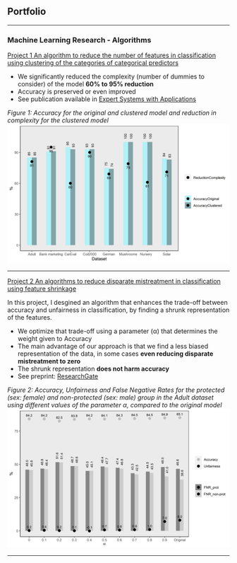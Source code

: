 ## Portfolio

---

### Machine Learning Research - Algorithms
[Project 1 An algorithm to reduce the number of features in classification using clustering of the categories of categorical predictors](https://marcelagalvisres.github.io/clustcat/)

- We significantly reduced the complexity (number of dummies to consider) of the model **60% to 95% reduction**
- Accuracy is preserved or even improved
- See publication available in [Expert Systems with Applications](https://doi.org/10.1016/j.eswa.2021.115245)


_Figure 1: Accuracy for the original and clustered model and reduction in complexity for the clustered model_
<img src="images/effect_clust.jpeg?raw=true"/>

---

[Project 2 An algorithms to reduce disparate mistreatment in classification using feature shrinkage](https://www.researchgate.net/publication/358614960_Improving_fairness_of_Generalized_Linear_Models_by_feature_shrinkage)

In this project, I desgined an algorithm that enhances the trade-off between accuracy and unfairness in classification, by finding a shrunk representation of the features. 
- We optimize that trade-off using a parameter (&alpha;) that determines the weight given to Accuracy
- The main advantage of our approach is that we find a less biased representation of the data, in some cases **even reducing disparate mistreatment to zero** 
- The shrunk representation **does not harm accuracy**
- See preprint: [ResearchGate](https://www.researchgate.net/publication/358614960_Improving_fairness_of_Generalized_Linear_Models_by_feature_shrinkage)

_Figure 2: Accuracy, Unfairness and False Negative Rates for the protected (sex: female) and non-protected (sex: male) group in the Adult dataset using different values of the parameter &alpha;, compared to the original model_
<img src="images/Adult_sex.jpeg?raw=true"/> 

---

